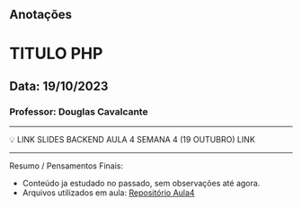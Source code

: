 ## Anotações

# TITULO PHP

## Data: 19/10/2023

### Professor: Douglas Cavalcante

---

💡 LINK SLIDES BACKEND AULA 4 SEMANA 4 (19 OUTUBRO)
LINK

---

Resumo / Pensamentos Finais:

- Conteúdo ja estudado no passado, sem observações até agora.
- Arquivos utilizados em aula: [Repositório Aula4]()
